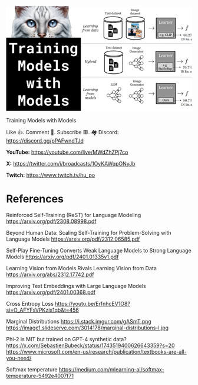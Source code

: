 ![](thumbnails/07.01.2024.png)

Training Models with Models

Like 👍. Comment 💬. Subscribe 🟥.
🏘 Discord: https://discord.gg/pPAFwndTJd

**YouTube:** https://youtube.com/live/MWdZhZPj7co

**X:** https://twitter.com/i/broadcasts/1OyKAWqpONyJb

**Twitch:** https://www.twitch.tv/hu_po


# References

Reinforced Self-Training (ReST) for Language Modeling
https://arxiv.org/pdf/2308.08998.pdf

Beyond Human Data: Scaling Self-Training for Problem-Solving with Language Models
https://arxiv.org/pdf/2312.06585.pdf

Self-Play Fine-Tuning Converts Weak Language Models to Strong Language Models
https://arxiv.org/pdf/2401.01335v1.pdf

Learning Vision from Models Rivals Learning Vision from Data
https://arxiv.org/abs/2312.17742.pdf

Improving Text Embeddings with Large Language Models
https://arxiv.org/pdf/2401.00368.pdf

Cross Entropy Loss
https://youtu.be/ErfnhcEV1O8?si=O_AFYFsVPKzis1qb&t=456

Marginal Distributions
https://i.stack.imgur.com/gASmT.png
https://image1.slideserve.com/3014178/marginal-distributions-l.jpg

Phi-2 is MIT but trained on GPT-4 synthetic data?
https://x.com/SebastienBubeck/status/1743519400626643359?s=20
https://www.microsoft.com/en-us/research/publication/textbooks-are-all-you-need/

Softmax temperature
https://medium.com/mlearning-ai/softmax-temperature-5492e4007f71


